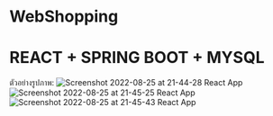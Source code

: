 ﻿# WebShopping
REACT + SPRING BOOT + MYSQL
====================================================================================================================================

ตัวอย่างรูปภาพ: 
![Screenshot 2022-08-25 at 21-44-28 React App](https://user-images.githubusercontent.com/103532212/186701674-465e11b1-29f0-446f-bba1-f9501d47639b.png)
![Screenshot 2022-08-25 at 21-45-25 React App](https://user-images.githubusercontent.com/103532212/186701706-e2b627ec-5dba-4721-83ad-79958f4fcd3e.png)
![Screenshot 2022-08-25 at 21-45-43 React App](https://user-images.githubusercontent.com/103532212/186701711-c908f2a1-3374-43b2-a5a4-a061ff5f7038.png)

